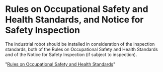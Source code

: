 ﻿# Rules on Occupational Safety and Health Standards, and Notice for Safety Inspection

The industrial robot should be installed in consideration of the inspection standards, both of the Rules on Occupational Safety and Health Standards and of the Notice for Safety Inspection (if subject to inspection).

"[Rules on Occupational Safety and Health Standards](https://hrbook-hrc.web.app/#/view/rules-on-occupational-safety-and-health-standards/korean/README)"
